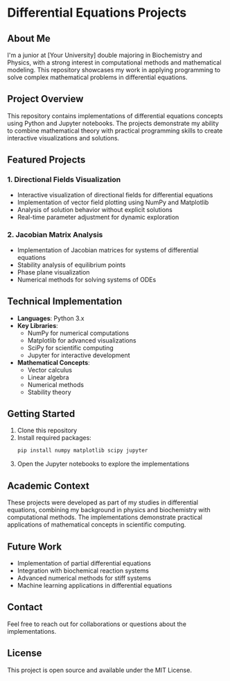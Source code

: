 # Differential Equations Projects

## About Me
I'm a junior at [Your University] double majoring in Biochemistry and Physics, with a strong interest in computational methods and mathematical modeling. This repository showcases my work in applying programming to solve complex mathematical problems in differential equations.

## Project Overview
This repository contains implementations of differential equations concepts using Python and Jupyter notebooks. The projects demonstrate my ability to combine mathematical theory with practical programming skills to create interactive visualizations and solutions.

## Featured Projects

### 1. Directional Fields Visualization
- Interactive visualization of directional fields for differential equations
- Implementation of vector field plotting using NumPy and Matplotlib
- Analysis of solution behavior without explicit solutions
- Real-time parameter adjustment for dynamic exploration

### 2. Jacobian Matrix Analysis
- Implementation of Jacobian matrices for systems of differential equations
- Stability analysis of equilibrium points
- Phase plane visualization
- Numerical methods for solving systems of ODEs

## Technical Implementation
- **Languages**: Python 3.x
- **Key Libraries**: 
  - NumPy for numerical computations
  - Matplotlib for advanced visualizations
  - SciPy for scientific computing
  - Jupyter for interactive development
- **Mathematical Concepts**:
  - Vector calculus
  - Linear algebra
  - Numerical methods
  - Stability theory

## Getting Started
1. Clone this repository
2. Install required packages:
   ```bash
   pip install numpy matplotlib scipy jupyter
   ```
3. Open the Jupyter notebooks to explore the implementations

## Academic Context
These projects were developed as part of my studies in differential equations, combining my background in physics and biochemistry with computational methods. The implementations demonstrate practical applications of mathematical concepts in scientific computing.

## Future Work
- Implementation of partial differential equations
- Integration with biochemical reaction systems
- Advanced numerical methods for stiff systems
- Machine learning applications in differential equations

## Contact
Feel free to reach out for collaborations or questions about the implementations.

## License
This project is open source and available under the MIT License. 